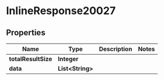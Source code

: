 

# InlineResponse20027

## Properties

Name | Type | Description | Notes
------------ | ------------- | ------------- | -------------
**totalResultSize** | **Integer** |  | 
**data** | **List&lt;String&gt;** |  | 



